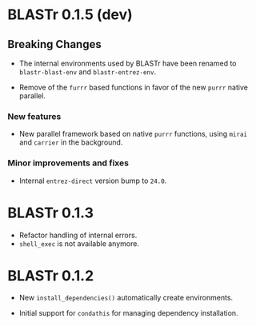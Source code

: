 # BLASTr 0.1.5 (dev)

## Breaking Changes

* The internal environments used by BLASTr have been renamed to `blastr-blast-env` and `blastr-entrez-env`.

* Remove of the `furrr` based functions in favor of the new `purrr` native parallel.

### New features

* New parallel framework based on native `purrr` functions,
  using `mirai` and `carrier` in the background.

### Minor improvements and fixes

* Internal `entrez-direct` version bump to `24.0`.

# BLASTr 0.1.3

* Refactor handling of internal errors.
* `shell_exec` is not available anymore.

# BLASTr 0.1.2

* New `install_dependencies()` automatically create environments.

* Initial support for `condathis` for managing dependency installation.
